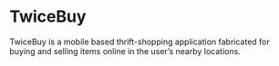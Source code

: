 # TwiceBuy
TwiceBuy is a mobile based thrift-shopping application fabricated for buying and selling items online in the  user’s nearby locations.
